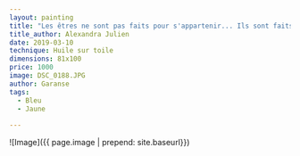 ```yaml
---
layout: painting
title: "Les êtres ne sont pas faits pour s'appartenir... Ils sont faits pour être libres, ensemble."               
title_author: Alexandra Julien   
date: 2019-03-10
technique: Huile sur toile
dimensions: 81x100
price: 1000
image: DSC_0188.JPG 
author: Garanse
tags:
  - Bleu
  - Jaune
  
---
```

![Image]({{ page.image | prepend: site.baseurl}})